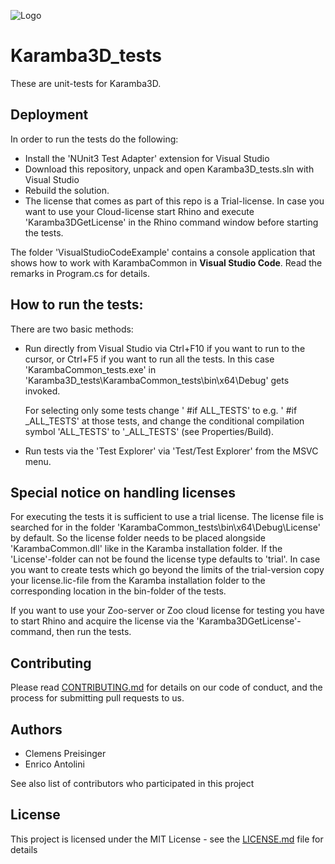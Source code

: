![](banner.jpg?raw=true "Logo")

Karamba3D_tests
===============

These are unit-tests for Karamba3D. 

Deployment
----------

In order to run the tests do the following:
* Install the 'NUnit3 Test Adapter' extension for Visual Studio
* Download this repository, unpack and open Karamba3D_tests.sln with Visual Studio
* Rebuild the solution.
* The license that comes as part of this repo is a Trial-license. In case you want to use your Cloud-license start Rhino and execute 'Karamba3DGetLicense' in the Rhino command window before starting the tests. 

The folder 'VisualStudioCodeExample' contains a console application that shows how to work with KarambaCommon in **Visual Studio Code**. Read the remarks in Program.cs for details. 

How to run the tests:
---------------------

There are two basic methods:
* Run directly from Visual Studio via Ctrl+F10 if you want to run to the cursor, or Ctrl+F5 if you want to run all the tests. In this case 'KarambaCommon_tests.exe'
  in 'Karamba3D_tests\KarambaCommon_tests\bin\x64\Debug' gets invoked. 
  
  For selecting only some tests change ' #if ALL_TESTS' to e.g. ' #if _ALL_TESTS' at those tests, and change the conditional compilation symbol 'ALL_TESTS' to 
  '_ALL_TESTS' (see Properties/Build).
  
* Run tests via the 'Test Explorer' via 'Test/Test Explorer'  from the MSVC menu.
 
Special notice on handling licenses
-----------------------------------
For executing the tests it is sufficient to use a trial license. The license file is searched for in the folder 'KarambaCommon_tests\bin\x64\Debug\License\' by default. So the license folder needs to
be placed alongside 'KarambaCommon.dll' like in the Karamba installation folder. If the 'License'-folder can not be found the license type defaults to 'trial'. In case you want to create tests
which go beyond the limits of the trial-version copy your license.lic-file from the Karamba installation folder to the corresponding location in the bin-folder of the tests.

If you want to use your Zoo-server or Zoo cloud license for testing you have to start Rhino and acquire the license via the 'Karamba3DGetLicense'-command, then run the tests.

Contributing
------------

Please read [CONTRIBUTING.md](https://github.com/karamba3d/K3D_tests/blob/master/CONTRIBUTING.md) for details on our code of conduct, and the process for submitting pull requests to us.

Authors
-------

* Clemens Preisinger
* Enrico Antolini

See also list of contributors who participated in this project

License
-------

This project is licensed under the MIT License - see the [LICENSE.md](https://github.com/karamba3d/K3D_tests/blob/master/LICENSE.md) file for details


